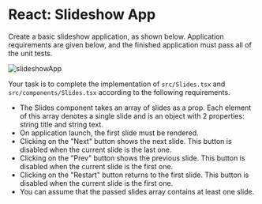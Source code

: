 # React: Slideshow App

Create a basic slideshow application, as shown below. Application requirements are given below, and the finished application must pass all of the unit tests.

![slideshowApp](https://user-images.githubusercontent.com/45912339/206393914-5d6525ec-f8de-42f4-9da4-4965cd68042c.gif)

Your task is to complete the implementation of ```src/Slides.tsx``` and ```src/components/Slides.tsx``` according to the following requirements.

- The Slides component takes an array of slides as a prop. Each element of this array denotes a single slide and is an object with 2 properties: string title and string text.
- On application launch, the first slide must be rendered.
- Clicking on the "Next" button shows the next slide. This button is disabled when the current slide is the last one.
- Clicking on the "Prev" button shows the previous slide. This button is disabled when the current slide is the first one.
- Clicking on the "Restart" button returns to the first slide. This button is disabled when the current slide is the first one.
- You can assume that the passed slides array contains at least one slide.

